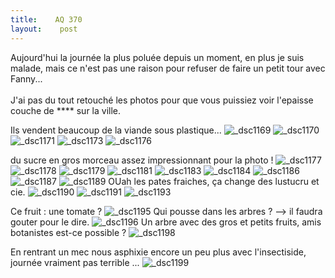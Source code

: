 ```yaml
---
title:    AQ 370
layout:    post
---
```


Aujourd'hui la journée la plus poluée depuis un moment, en plus je suis malade,
mais ce n'est pas une raison pour refuser de faire un petit tour avec Fanny...
<br><br>
J'ai pas du tout retouché les photos pour que vous puissiez voir l'epaisse couche de **** sur la ville.


Ils vendent beaucoup de la viande sous plastique...
![_dsc1169](https://cloud.githubusercontent.com/assets/1808854/10559753/713c896a-752a-11e5-8426-fd61f90ec0ee.jpg)
![_dsc1170](https://cloud.githubusercontent.com/assets/1808854/10559754/71449dc6-752a-11e5-9f8e-1a5cbce1ad7f.jpg)
![_dsc1171](https://cloud.githubusercontent.com/assets/1808854/10559755/71463852-752a-11e5-9e1e-8d5de82e5977.jpg)
![_dsc1173](https://cloud.githubusercontent.com/assets/1808854/10559756/71590c66-752a-11e5-815b-56140b33813e.jpg)
![_dsc1176](https://cloud.githubusercontent.com/assets/1808854/10559757/71789496-752a-11e5-929f-7081a9494d7f.jpg)

du sucre en gros morceau assez impressionnant pour la photo !
![_dsc1177](https://cloud.githubusercontent.com/assets/1808854/10559758/717bf0a0-752a-11e5-9d65-598bd3b259a1.jpg)
![_dsc1178](https://cloud.githubusercontent.com/assets/1808854/10559759/717d1066-752a-11e5-8924-7759abf5c313.jpg)
![_dsc1179](https://cloud.githubusercontent.com/assets/1808854/10559760/718e6fa0-752a-11e5-9129-f6a09f5319c7.jpg)
![_dsc1181](https://cloud.githubusercontent.com/assets/1808854/10559761/71b62806-752a-11e5-9eeb-cbf583f76dd5.jpg)
![_dsc1183](https://cloud.githubusercontent.com/assets/1808854/10559762/71c740be-752a-11e5-9f42-1469a19802df.jpg)
![_dsc1184](https://cloud.githubusercontent.com/assets/1808854/10559763/71db7fde-752a-11e5-97f1-d913183777ac.jpg)
![_dsc1186](https://cloud.githubusercontent.com/assets/1808854/10559764/71efc214-752a-11e5-8119-a711f4e121f8.jpg)
![_dsc1187](https://cloud.githubusercontent.com/assets/1808854/10559766/71fe491a-752a-11e5-9718-05dd2319edbd.jpg)
![_dsc1189](https://cloud.githubusercontent.com/assets/1808854/10559765/71f836ce-752a-11e5-8aef-4afc8cb0cd5f.jpg)
OUah les pates fraiches, ça change des lustucru et cie.
![_dsc1190](https://cloud.githubusercontent.com/assets/1808854/10559768/722722c2-752a-11e5-80e2-750a5d34e81d.jpg)
![_dsc1191](https://cloud.githubusercontent.com/assets/1808854/10559767/72260176-752a-11e5-8703-feb6798e50c4.jpg)
![_dsc1193](https://cloud.githubusercontent.com/assets/1808854/10559769/72281dda-752a-11e5-823e-649847ce7591.jpg)

Ce fruit : une tomate ?
![_dsc1195](https://cloud.githubusercontent.com/assets/1808854/10559770/722aee20-752a-11e5-8ba7-b180d07ee980.jpg)
Qui pousse dans les arbres ? --> il faudra gouter pour le dire.
![_dsc1196](https://cloud.githubusercontent.com/assets/1808854/10559771/7239ab4a-752a-11e5-990b-70767984241a.jpg)
Un arbre avec des gros et petits fruits, amis botanistes est-ce possible ?
![_dsc1198](https://cloud.githubusercontent.com/assets/1808854/10559772/725d7b74-752a-11e5-8cc9-c1192bf03182.jpg)

En rentrant un mec nous asphixie encore un peu plus avec l'insectiside, journée vraiment pas terrible ...
![_dsc1199](https://cloud.githubusercontent.com/assets/1808854/10559773/7261bc98-752a-11e5-8b39-a6ed1b0f5bb1.jpg)
